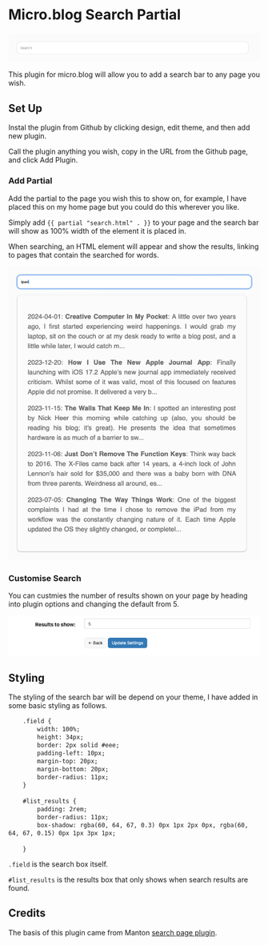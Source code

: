 # Micro.blog Search Partial

![](https://github.com/gr36/search-partial/raw/main/docs/search-bar.png)

This plugin for micro.blog will allow you to add a search bar to any page you wish. 

## Set Up
Instal the plugin from Github by clicking design, edit theme, and then add new plugin.

Call the plugin anything you wish, copy in the URL from the Github page, and click Add Plugin.

### Add Partial
Add the partial to the page you wish this to show on, for example, I have placed this on my home page but you could do this wherever you like.

Simply add `{{ partial "search.html" . }}` to your page and the search bar will show as 100% width of the element it is placed in.

When searching, an HTML element will appear and show the results, linking to pages that contain the searched for words.

![](https://github.com/gr36/search-partial/raw/main/docs/search-results.png)

### Customise Search

You can custmies the number of results shown on your page by heading into plugin options and changing the default from 5.

![](https://github.com/gr36/search-partial/raw/main/docs/search-options.png)


## Styling

The styling of the search bar will be depend on your theme, I have added in some basic styling as follows.

``` 
    .field {
        width: 100%;
        height: 34px;
        border: 2px solid #eee;
        padding-left: 10px;
        margin-top: 20px;
        margin-bottom: 20px;
        border-radius: 11px;
    }
    
    #list_results {
        padding: 2rem;
        border-radius: 11px;
        box-shadow: rgba(60, 64, 67, 0.3) 0px 1px 2px 0px, rgba(60, 64, 67, 0.15) 0px 1px 3px 1px;
    
    }
```

`.field` is the search box itself.

`#list_results` is the results box that only shows when search results are found.

## Credits
The basis of this plugin came from Manton [search page plugin](https://github.com/microdotblog/plugin-search-page). 
